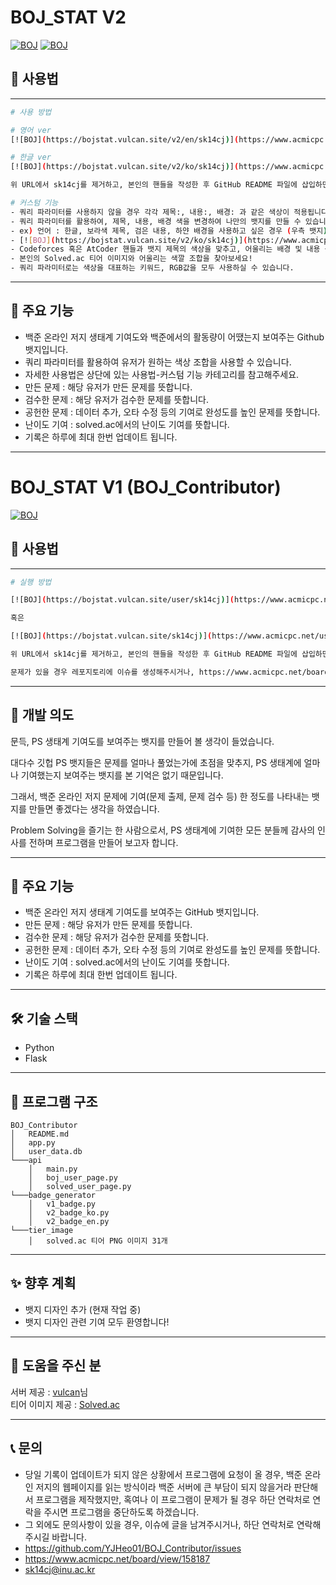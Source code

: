 # BOJ_STAT V2

[![BOJ](https://bojstat.vulcan.site/v2/en/sk14cj)](https://www.acmicpc.net/user/sk14cj)
[![BOJ](https://bojstat.vulcan.site/v2/ko/sk14cj)](https://www.acmicpc.net/user/sk14cj)

## 📖 사용법

---
```bash
# 사용 방법

# 영어 ver
[![BOJ](https://bojstat.vulcan.site/v2/en/sk14cj)](https://www.acmicpc.net/user/sk14cj)

# 한글 ver
[![BOJ](https://bojstat.vulcan.site/v2/ko/sk14cj)](https://www.acmicpc.net/user/sk14cj)

위 URL에서 sk14cj를 제거하고, 본인의 핸들을 작성한 후 GitHub README 파일에 삽입하면 됩니다.

# 커스텀 기능
- 쿼리 파라미터를 사용하지 않을 경우 각각 제목:, 내용:, 배경: 과 같은 색상이 적용됩니다.
- 쿼리 파라미터를 활용하여, 제목, 내용, 배경 색을 변경하여 나만의 뱃지를 만들 수 있습니다!
- ex) 언어 : 한글, 보라색 제목, 검은 내용, 하얀 배경을 사용하고 싶은 경우 (우측 뱃지)
- [![BOJ](https://bojstat.vulcan.site/v2/ko/sk14cj)](https://www.acmicpc.net/user/sk14cj)
- Codeforces 혹은 AtCoder 핸들과 뱃지 제목의 색상을 맞추고, 어울리는 배경 및 내용 색상을 찾아보세요!
- 본인의 Solved.ac 티어 이미지와 어울리는 색깔 조합을 찾아보세요!
- 쿼리 파라미터로는 색상을 대표하는 키워드, RGB값을 모두 사용하실 수 있습니다.


```

---

## 🚀 주요 기능

- 백준 온라인 저지 생태계 기여도와 백준에서의 활동량이 어땠는지 보여주는 Github 뱃지입니다.
- 쿼리 파라미터를 활용하여 유저가 원하는 색상 조합을 사용할 수 있습니다.
- 자세한 사용법은 상단에 있는 사용법-커스텀 기능 카테고리를 참고해주세요.
- 만든 문제 : 해당 유저가 만든 문제를 뜻합니다.
- 검수한 문제 : 해당 유저가 검수한 문제를 뜻합니다.
- 공헌한 문제 : 데이터 추가, 오타 수정 등의 기여로 완성도를 높인 문제를 뜻합니다.
- 난이도 기여 : solved.ac에서의 난이도 기여를 뜻합니다.
- 기록은 하루에 최대 한번 업데이트 됩니다.


---

# BOJ_STAT V1 (BOJ_Contributor)

[![BOJ](https://bojstat.vulcan.site/user/sk14cj?v=3)](https://www.acmicpc.net/user/sk14cj)

## 📖 사용법

---
```bash
# 실행 방법

[![BOJ](https://bojstat.vulcan.site/user/sk14cj)](https://www.acmicpc.net/user/sk14cj)

혹은

[![BOJ](https://bojstat.vulcan.site/sk14cj)](https://www.acmicpc.net/user/sk14cj) (<-새로 올린 버전)

위 URL에서 sk14cj를 제거하고, 본인의 핸들을 작성한 후 GitHub README 파일에 삽입하면 됩니다.

문제가 있을 경우 레포지토리에 이슈를 생성해주시거나, https://www.acmicpc.net/board/view/158187에 댓글을 남겨주세요.

```

---

## 📌 개발 의도

문득, PS 생태계 기여도를 보여주는 뱃지를 만들어 볼 생각이 들었습니다.

​대다수 깃헙 PS 뱃지들은 문제를 얼마나 풀었는가에 초점을 맞추지, PS 생태계에 얼마나 기여했는지 보여주는 뱃지를 본 기억은 없기 때문입니다.

그래서, 백준 온라인 저지 문제에 기여(문제 출제, 문제 검수 등) 한 정도를 나타내는 뱃지를 만들면 좋겠다는 생각을 하였습니다.

​Problem Solving을 즐기는 한 사람으로서, PS 생태계에 기여한 모든 분들께 감사의 인사를 전하며 프로그램을 만들어 보고자 합니다.

---

## 🚀 주요 기능

- 백준 온라인 저지 생태계 기여도를 보여주는 GitHub 뱃지입니다.
- 만든 문제 : 해당 유저가 만든 문제를 뜻합니다.
- 검수한 문제 : 해당 유저가 검수한 문제를 뜻합니다.
- 공헌한 문제 : 데이터 추가, 오타 수정 등의 기여로 완성도를 높인 문제를 뜻합니다.
- 난이도 기여 : solved.ac에서의 난이도 기여를 뜻합니다.
- 기록은 하루에 최대 한번 업데이트 됩니다.


---

## 🛠️ 기술 스택

- Python
- Flask

---

## 📂 프로그램 구조

```
BOJ_Contributor
│   README.md
│   app.py
│   user_data.db
└───api
    │   main.py
    │   boj_user_page.py
    │   solved_user_page.py
└───badge_generator
    │   v1_badge.py
    │   v2_badge_ko.py
    │   v2_badge_en.py
└───tier_image
    │   solved.ac 티어 PNG 이미지 31개
```

---


## ✨ 향후 계획

- 뱃지 디자인 추가 (현재 작업 중)
- 뱃지 디자인 관련 기여 모두 환영합니다!

---

## 📄 도움을 주신 분

서버 제공 : [vulcan](https://github.com/firekann)님<br>
티어 이미지 제공 : [Solved.ac](https://solved.ac/)

---

## 📞 문의

- 당일 기록이 업데이트가 되지 않은 상황에서 프로그램에 요청이 올 경우, 백준 온라인 저지의 웹페이지를 읽는 방식이라 백준 서버에 큰 부담이 되지 않을거라 판단해서 프로그램을 제작했지만, 혹여나 이 프로그램이 문제가 될 경우 하단 연락처로 연락을 주시면 프로그램을 중단하도록 하겠습니다.
- 그 외에도 문의사항이 있을 경우, 이슈에 글을 남겨주시거나, 하단 연락처로 연락해주시길 바랍니다.
- https://github.com/YJHeo01/BOJ_Contributor/issues
- https://www.acmicpc.net/board/view/158187
- sk14cj@inu.ac.kr
